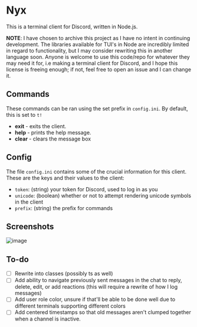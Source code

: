 # Nyx

This is a terminal client for Discord, written in Node.js.

**NOTE**: I have chosen to archive this project as I have no intent in continuing development.
The libraries available for TUI's in Node are incredibly limited in regard to functionality, but I may consider rewriting this in another language soon.
Anyone is welcome to use this code/repo for whatever they may need it for, i.e making a terminal client for Discord, and I hope this license is freeing enough; if not, feel free to open an issue and I can change it.

## Commands

These commands can be ran using the set prefix in `config.ini`. By default, this is set to `t!`

- **exit** - exits the client.
- **help** - prints the help message.
- **clear** - clears the message box

## Config

The file `config.ini` contains some of the crucial information for this client. These are the keys and their values to the client:

- `token`: (string) your token for Discord, used to log in as you
- `unicode`: (boolean) whether or not to attempt rendering unicode symbols in the client
- `prefix`: (string) the prefix for commands

## Screenshots

![image](https://user-images.githubusercontent.com/90877067/197710779-d018c892-63ed-4e02-a57a-61aaef04d1e4.png)

## To-do

- [ ] Rewrite into classes (possibly ts as well)
- [ ] Add ability to navigate previously sent messages in the chat to reply, delete, edit, or add reactions (this will require a rewrite of how I log messages)
- [ ] Add user role color, unsure if that'll be able to be done well due to different terminals supporting different colors
- [ ] Add centered timestamps so that old messages aren't clumped together when a channel is inactive.

